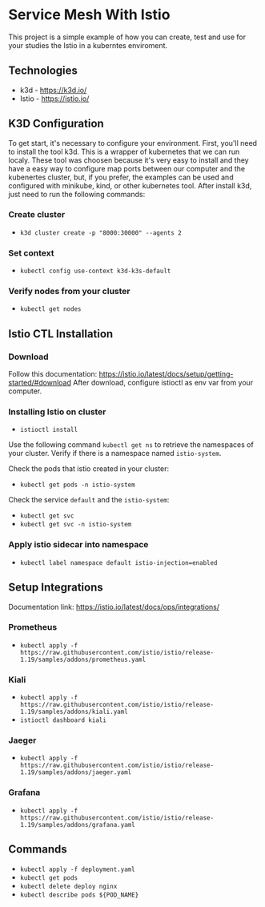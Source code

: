 # Service Mesh With Istio

This project is a simple example of how you can create, test and use for your studies the Istio in a kuberntes enviroment.

## Technologies

* k3d - https://k3d.io/
* Istio - https://istio.io/

## K3D Configuration
To get start, it's necessary to configure your environment. First, you'll need to install the tool k3d. This is a wrapper of kubernetes that we can run localy. These tool was choosen because it's very easy to install and they have a easy way to configure map ports between our computer and the kubenertes cluster, but, if you prefer, the examples can be used and configured with minikube, kind, or other kubernetes tool.
After install k3d, just need to run the following commands:

### Create cluster 
* `k3d cluster create -p "8000:30000" --agents 2`

### Set context
* `kubectl config use-context k3d-k3s-default`

### Verify nodes from your cluster
* `kubectl get nodes`

## Istio CTL Installation

### Download
Follow this documentation: https://istio.io/latest/docs/setup/getting-started/#download
After download, configure istioctl as env var from your computer.

### Installing Istio on cluster

* `istioctl install`

Use the following command `kubectl get ns` to retrieve the namespaces of your cluster.
Verify if there is a namespace named `istio-system`.

Check the pods that istio created in your cluster:
* `kubectl get pods -n istio-system`

Check the service `default` and the `istio-system`:
* `kubectl get svc`
* `kubectl get svc -n istio-system`

### Apply istio sidecar into namespace
* `kubectl label namespace default istio-injection=enabled` 

## Setup Integrations
Documentation link: https://istio.io/latest/docs/ops/integrations/

### Prometheus
* `kubectl apply -f https://raw.githubusercontent.com/istio/istio/release-1.19/samples/addons/prometheus.yaml`

### Kiali
* `kubectl apply -f https://raw.githubusercontent.com/istio/istio/release-1.19/samples/addons/kiali.yaml`
* `istioctl dashboard kiali`

### Jaeger
* `kubectl apply -f https://raw.githubusercontent.com/istio/istio/release-1.19/samples/addons/jaeger.yaml`

### Grafana
* `kubectl apply -f https://raw.githubusercontent.com/istio/istio/release-1.19/samples/addons/grafana.yaml`

## Commands
* `kubectl apply -f deployment.yaml`
* `kubectl get pods`
* `kubectl delete deploy nginx`
* `kubectl describe pods ${POD_NAME}`
